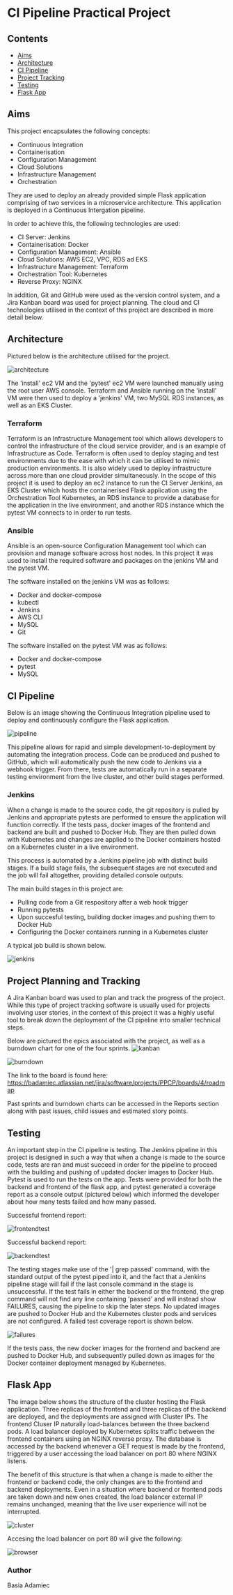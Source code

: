 # CI Pipeline Practical Project

## Contents
* [Aims](#aims)
* [Architecture](#architecture)
* [CI Pipeline](#ci-pipeline)
* [Project Tracking](#project-tracking)
* [Testing](#testing)
* [Flask App](#flask-app)

## Aims
This project encapsulates the following concepts: 
* Continuous Integration
* Containerisation
* Configuration Management
* Cloud Solutions
* Infrastructure Management
* Orchestration

They are used to deploy an already provided simple Flask application comprising of two services in a microservice architecture. This application is deployed in a Continuous Intergation pipeline.

In order to achieve this, the following technologies are used:
* CI Server: Jenkins
* Containerisation: Docker
* Configuration Management: Ansible
* Cloud Solutions: AWS EC2, VPC, RDS ad EKS
* Infrastructure Management: Terraform
* Orchestration Tool: Kubernetes
* Reverse Proxy: NGINX

In addition, Git and GitHub were used as the version control system, and a Jira Kanban board was used for project planning.
The cloud and CI technologies utilised in the context of this project are described in more detail below. 

## Architecture
Pictured below is the architecture utilised for the project.

![architecture][architecture]

The 'install' ec2 VM and the 'pytest' ec2 VM were launched manually using the root user AWS console. Terraform and Ansible running on the 'install' VM were then used to deploy a 'jenkins' VM, two MySQL RDS instances, as well as an EKS Cluster. 

### Terraform
Terraform is an Infrastructure Management tool which allows developers to control the infrastructure of the cloud service provider, and is an example of Infrastructure as Code. Terraform is often used to deploy staging and test environments due to the ease with which it can be utilised to mimic production environments. It is also widely used to deploy infrastructure across more than one cloud provider simultaneously. In the scope of this project it is used to deploy an ec2 instance to run the CI Server Jenkins, an EKS Cluster which hosts the containerised Flask application using the Orchestration Tool Kubernetes, an RDS instance to provide a database for the application in the live environment, and another RDS instance which the pytest VM connects to in order to run tests.

### Ansible
Ansible is an open-source Configuration Management tool which can provision and manage software across host nodes. In this project it was used to install the required software and packages on the jenkins VM and the pytest VM. 

The software installed on the jenkins VM was as follows:
* Docker and docker-compose
* kubectl
* Jenkins
* AWS CLI
* MySQL
* Git

The software installed on the pytest VM was as follows:
* Docker and docker-compose
* pytest
* MySQL

## CI Pipeline

Below is an image showing the Continuous Integration pipeline used to deploy and continuously configure the Flask application.

![pipeline][pipeline]

This pipeline allows for rapid and simple development-to-deployment by automating the integration process. Code can be produced and pushed to GitHub, which will automatically push the new code to Jenkins via a webhook trigger. From there, tests are automatically run in a separate testing environment from the live cluster, and other build stages performed.

### Jenkins

When a change is made to the source code, the git repository is pulled by Jenkins and appropriate pytests are performed to ensure the application will function correctly. If the tests pass, docker images of the frontend and backend are built and pushed to Docker Hub. They are then pulled down with Kubernetes and changes are applied to the Docker containers hosted on a Kubernetes cluster in a live environment.  

This process is automated by a Jenkins pipeline job with distinct build stages. If a build stage fails, the subsequent stages are not executed and the job will fail altogether, providing detailed console outputs.

The main build stages in this project are:
* Pulling code from a Git respository after a web hook trigger
* Running pytests 
* Upon succesful testing, building docker images and pushing them to Docker Hub 
* Configuring the Docker containers running in a Kubernetes cluster

A typical job build is shown below.

![jenkins][jenkins]

## Project Planning and Tracking
A Jira Kanban board was used to plan and track the progress of the project. While this type of project tracking software is usually used for projects involving user stories, in the context of this project it was a highly useful tool to break down the deployment of the CI pipeline into smaller technical steps. 

Below are pictured the epics associated with the project, as well as a burndown chart for one of the four sprints.
![kanban][kanban]

![burndown][burndown]

The link to the board is found here: https://badamiec.atlassian.net/jira/software/projects/PPCP/boards/4/roadmap

Past sprints and burndown charts can be accessed in the Reports section along with past issues, child issues and estimated story points. 

## Testing
An important step in the CI pipeline is testing. The Jenkins pipeline in this project is designed in such a way that when a change is made to the source code, tests are ran and must succeed in order for the pipeline to proceed with the building and pushing of updated docker images to Docker Hub. 
Pytest is used to run the tests on the app. Tests were provided for both the backend and frontend of the flask app, and pytest generated a coverage report as a console output (pictured below) which informed the developer about how many tests failed and how many passed.

Successful frontend report:

![frontendtest][frontendtest]

Successful backend report:

![backendtest][backendtest]

The testing stages make use of the '| grep passed' command, with the standard output of the pytest piped into it, and the fact that a Jenkins pipeline stage will fail if the last console command in the stage is unsuccessful. If the test fails in either the backend or the frontend, the grep command will not find any line containing 'passed' and will instead show FAILURES, causing the pipeline to skip the later steps. No updated images are pushed to Docker Hub and the Kubernetes cluster pods and services are not configured. A failed test coverage report is shown below. 

![failures][failures]

If the tests pass, the new docker images for the frontend and backend are pushed to Docker Hub, and subsequently pulled down as images for the Docker container deployment managed by Kubernetes.

## Flask App

The image below shows the structure of the cluster hosting the Flask application. Three replicas of the frontend and three replicas of the backend are deployed, and the deployments are assigned with Cluster IPs. The frontend Cluser IP naturally load-balances between the three backend pods. A load balancer deployed by Kubernetes splits traffic between the frontend containers using an NGINX reverse proxy. The database is accessed by the backend whenever a GET request is made by the frontend, triggered by a user accessing the load balancer on port 80 where NGINX listens.

The benefit of this structure is that when a change is made to either the frontend or backend code, the only changes are to the frontend and backend deployments. Even in a situation where backend or frontend pods are taken down and new ones created, the load balancer external IP remains unchanged, meaning that the live user experience will not be interrupted.

![cluster][cluster]

Accesing the load balancer on port 80 will give the following:

![browser][browser]


### Author
Basia Adamiec

[jenkins]: https://i.imgur.com/Ez2Pxsz.png

[architecture]: https://i.imgur.com/wEEHRHN.png

[pipeline]: https://i.imgur.com/Y12RGOg.png

[kanban]: https://i.imgur.com/94l3cn6.png
[burndown]: https://i.imgur.com/2XwEDaP.png

[frontendtest]: https://i.imgur.com/wz3MkW1.png
[backendtest]: https://i.imgur.com/dOb6OZe.png
[failures]: https://i.imgur.com/qULC3iT.png

[cluster]: https://i.imgur.com/X8JQLaP.png

[browser]: https://i.imgur.com/ZD396ZX.png


